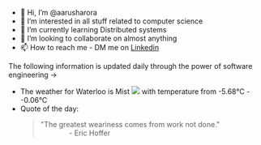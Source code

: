 - 👋 Hi, I’m @aarusharora
- 👀 I’m interested in all stuff related to computer science
- 🌱 I’m currently learning Distributed systems
- 💞️ I’m looking to collaborate on almost anything
- 📫 How to reach me - DM me on [Linkedin](https://www.linkedin.com/in/aarusharora789/)

The following information is updated daily through the power of software engineering ->
- The weather for Waterloo is Mist ![](https://openweathermap.org/img/wn/50d.png) with temperature from -5.68℃ - -0.06℃
- Quote of the day:  
	> "The greatest weariness comes from work not done."  
	> &emsp;&emsp;&emsp;&emsp;- Eric Hoffer
